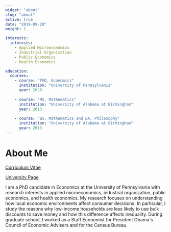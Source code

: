 ```yaml
---
widget: "about"
slug: "about"
active: true
date: "2019-09-20"
weight: 1

interests:
  interests: 
    - Applied Microeconomics
    - Industrial Organization
    - Public Economics
    - Health Economics

education:
  courses:
    - course: "PhD, Economics"
      institution: "University of Pennsylvania"
      year: 2020
  
    - course: "MS, Mathematics"
      institution: "University of Alabama at Birmingham"
      year: 2013
 
    - course: "BS, Mathematics and BA, Philosophy"
      institution: "University of Alabama at Birmingham"
      year: 2013
---
```


# About Me 

[Curriculum Vitae](https://github.com/emallickhossain/HossainCV/blob/master/HossainCV.pdf)

[University Page](https://economics.sas.upenn.edu/people/mallick-hossain)

I am a PhD candidate in Economics at the University of Pennsylvania with research interests in applied microeconomics, industrial organization, public economics, and health economics. My research focuses on understanding how local economic environments affect consumer decisions. In particular, I study the reasons why low-income households are less likely to use bulk discounts to save money and how this difference affects inequality. During graduate school, I worked as a Staff Economist for President Obama's Council of Economic Advisers and for the Census Bureau.
